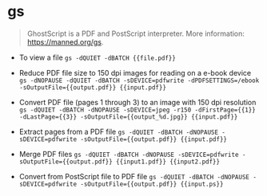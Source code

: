 # gs
> GhostScript is a PDF and PostScript interpreter.
> More information: <https://manned.org/gs>.

- To view a file
`gs -dQUIET -dBATCH {{file.pdf}}`

- Reduce PDF file size to 150 dpi images for reading on a e-book device
`gs -dNOPAUSE -dQUIET -dBATCH -sDEVICE=pdfwrite -dPDFSETTINGS=/ebook -sOutputFile={{output.pdf}} {{input.pdf}}`

- Convert PDF file (pages 1 through 3) to an image with 150 dpi resolution
`gs -dQUIET -dBATCH -dNOPAUSE -sDEVICE=jpeg -r150 -dFirstPage={{1}} -dLastPage={{3}} -sOutputFile={{output_%d.jpg}} {{input.pdf}}`

- Extract pages from a PDF file
`gs -dQUIET -dBATCH -dNOPAUSE -sDEVICE=pdfwrite -sOutputFile={{output.pdf}} {{input.pdf}}`

- Merge PDF files
`gs -dQUIET -dBATCH -dNOPAUSE -sDEVICE=pdfwrite -sOutputFile={{output.pdf}} {{input1.pdf}} {{input2.pdf}}`

- Convert from PostScript file to PDF file
`gs -dQUIET -dBATCH -dNOPAUSE -sDEVICE=pdfwrite -sOutputFile={{output.pdf}} {{input.ps}}`
